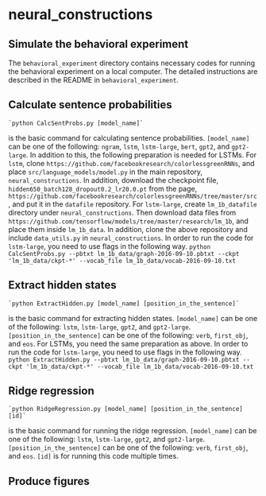 # neural_constructions
## Simulate the behavioral experiment
The `behavioral_experiment` directory contains necessary codes for running the behavioral experiment on a local computer.  The detailed instructions are described in the README in `behavioral_experiment`.

## Calculate sentence probabilities

```{python3}
`python CalcSentProbs.py [model_name]`
```
is the basic command for calculating sentence probabilities.
`[model_name]` can be one of the following: `ngram`, `lstm`, `lstm-large`, `bert`, `gpt2`, and `gpt2-large`.
In addition to this, the following preparation is needed for LSTMs.
For `lstm`, clone `https://github.com/facebookresearch/colorlessgreenRNNs`, and place `src/language_models/model.py` in the main repository, `neural_constructions`.  In addition, download the checkpoint file, `hidden650_batch128_dropout0.2_lr20.0.pt` from the page, `https://github.com/facebookresearch/colorlessgreenRNNs/tree/master/src`, and put it in the `datafile` repository.
For `lstm-large`, create `lm_1b_datafile` directory under `neural_constructions`.  Then download data files from `https://github.com/tensorflow/models/tree/master/research/lm_1b`, and place them inside `lm_1b_data`.  In addition, clone the above repository and include `data_utils.py` in `neural_constructions`. 
In order to run the code for `lstm-large`, you need to use flags in the following way.
`python CalcSentProbs.py --pbtxt lm_1b_data/graph-2016-09-10.pbtxt --ckpt 'lm_1b_data/ckpt-*' --vocab_file lm_1b_data/vocab-2016-09-10.txt`

## Extract hidden states
```{python3}
`python ExtractHidden.py [model_name] [position_in_the_sentence]`
```
is the basic command for extracting hidden states.
`[model_name]` can be one of the following: `lstm`, `lstm-large`, `gpt2`, and `gpt2-large`.
`[position_in_the_sentence]` can be one of the following: `verb`, `first_obj`, and `eos`.
For LSTMs, you need the same preparation as above.
In order to run the code for `lstm-large`, you need to use flags in the following way.
`python ExtractHidden.py --pbtxt lm_1b_data/graph-2016-09-10.pbtxt --ckpt 'lm_1b_data/ckpt-*' --vocab_file lm_1b_data/vocab-2016-09-10.txt`

## Ridge regression
```{python3}
`python RidgeRegression.py [model_name] [position_in_the_sentence] [id]`
```
is the basic command for running the ridge regression.
`[model_name]` can be one of the following: `lstm`, `lstm-large`, `gpt2`, and `gpt2-large`.
`[position_in_the_sentence]` can be one of the following: `verb`, `first_obj`, and `eos`.
`[id]` is for running this code multiple times.  

## Produce figures

